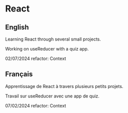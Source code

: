 # React

## English

Learning React through several small projects.

Working on useReducer with a quiz app.

02/07/2024  refactor: Context

## Français

Apprentissage de React à travers plusieurs petits projets.

Travail sur useReducer avec une app de quiz.

07/02/2024  refactor: Context